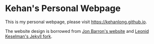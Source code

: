 # Kehan's Personal Webpage

This is my personal webpage, please visit https://kehanlong.github.io.

The website design is borrowed from [Jon Barron's website](https://jonbarron.info/) and [Leonid Keselman's Jekyll fork](https://github.com/leonidk/new_website). 

